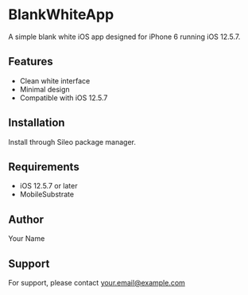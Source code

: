 # BlankWhiteApp

A simple blank white iOS app designed for iPhone 6 running iOS 12.5.7.

## Features
- Clean white interface
- Minimal design
- Compatible with iOS 12.5.7

## Installation
Install through Sileo package manager.

## Requirements
- iOS 12.5.7 or later
- MobileSubstrate

## Author
Your Name

## Support
For support, please contact your.email@example.com
